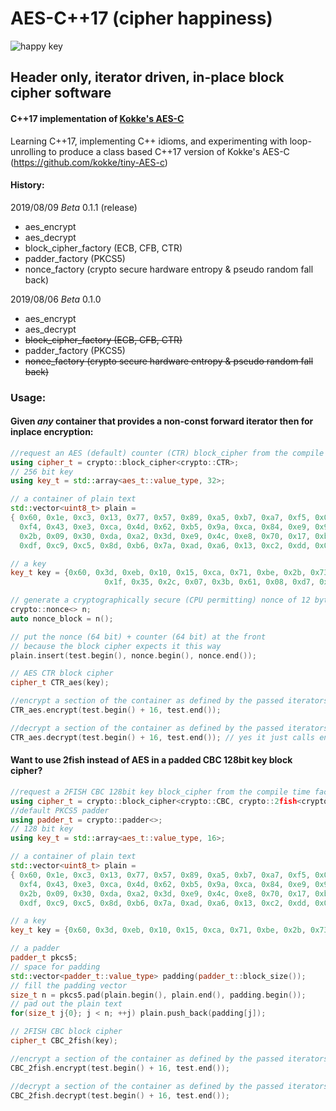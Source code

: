 # AES-C++17 (cipher happiness)
![happy key](https://cldup.com/3JHRDKNv4C.png)
<!--- Derivative of Jef Lippiatt https://dribbble.com/nogginfuel --->
## Header only, iterator driven, in-place block cipher software
#### C++17 implementation of [Kokke's AES-C](https://github.com/kokke/tiny-AES-c)
Learning C++17, implementing C++ idioms, and experimenting with loop-unrolling to produce a class based C++17 version of Kokke's AES-C (https://github.com/kokke/tiny-AES-c)
#### History:
2019/08/09 _Beta_ 0.1.1 (release)
+ aes_encrypt
+ aes_decrypt
+ block_cipher_factory (ECB, CFB, CTR)
+ padder_factory (PKCS5)
+ nonce_factory (crypto secure hardware entropy & pseudo random fall back)

2019/08/06 _Beta_ 0.1.0
+ aes_encrypt
+ aes_decrypt
+ ~~block_cipher_factory (ECB, CFB, CTR)~~
+ padder_factory (PKCS5)
+ ~~nonce_factory (crypto secure hardware entropy & pseudo random fall back)~~

### Usage:

#### Given _any_ container that provides a non-const forward iterator then for **inplace** encryption:

```cpp
//request an AES (default) counter (CTR) block_cipher from the compile time factory
using cipher_t = crypto::block_cipher<crypto::CTR>;
// 256 bit key
using key_t = std::array<aes_t::value_type, 32>;

// a container of plain text 
std::vector<uint8_t> plain = 
{ 0x60, 0x1e, 0xc3, 0x13, 0x77, 0x57, 0x89, 0xa5, 0xb7, 0xa7, 0xf5, 0x04, 0xbb, 0xf3, 0xd2, 0x28,
  0xf4, 0x43, 0xe3, 0xca, 0x4d, 0x62, 0xb5, 0x9a, 0xca, 0x84, 0xe9, 0x90, 0xca, 0xca, 0xf5, 0xc5,
  0x2b, 0x09, 0x30, 0xda, 0xa2, 0x3d, 0xe9, 0x4c, 0xe8, 0x70, 0x17, 0xba, 0x2d, 0x84, 0x98, 0x8d,
  0xdf, 0xc9, 0xc5, 0x8d, 0xb6, 0x7a, 0xad, 0xa6, 0x13, 0xc2, 0xdd, 0x08, 0x45, 0x79, 0x41, 0xa6 };

// a key
key_t key = {0x60, 0x3d, 0xeb, 0x10, 0x15, 0xca, 0x71, 0xbe, 0x2b, 0x73, 0xae, 0xf0, 0x85, 0x7d, 0x77, 0x81,
                     0x1f, 0x35, 0x2c, 0x07, 0x3b, 0x61, 0x08, 0xd7, 0x2d, 0x98, 0x10, 0xa3, 0x09, 0x14, 0xdf, 0xf4};

// generate a cryptographically secure (CPU permitting) nonce of 12 bytes length to seed the counter
crypto::nonce<> n;
auto nonce_block = n();

// put the nonce (64 bit) + counter (64 bit) at the front
// because the block cipher expects it this way
plain.insert(test.begin(), nonce.begin(), nonce.end());

// AES CTR block cipher
cipher_t CTR_aes(key);

//encrypt a section of the container as defined by the passed iterators
CTR_aes.encrypt(test.begin() + 16, test.end());

//decrypt a section of the container as defined by the passed iterators
CTR_aes.decrypt(test.begin() + 16, test.end()); // yes it just calls encrypt but it maintains the API


```
#### Want to use 2fish instead of AES in a padded CBC 128bit key block cipher?
```cpp
//request a 2FISH CBC 128bit key block_cipher from the compile time factory
using cipher_t = crypto::block_cipher<crypto::CBC, crypto::2fish<crypto::N128>>;
//default PKCS5 padder
using padder_t = crypto::padder<>;
// 128 bit key
using key_t = std::array<aes_t::value_type, 16>;

// a container of plain text 
std::vector<uint8_t> plain = 
{ 0x60, 0x1e, 0xc3, 0x13, 0x77, 0x57, 0x89, 0xa5, 0xb7, 0xa7, 0xf5, 0x04, 0xbb, 0xf3, 0xd2, 0x28,
  0xf4, 0x43, 0xe3, 0xca, 0x4d, 0x62, 0xb5, 0x9a, 0xca, 0x84, 0xe9, 0x90, 0xca, 0xca, 0xf5, 0xc5,
  0x2b, 0x09, 0x30, 0xda, 0xa2, 0x3d, 0xe9, 0x4c, 0xe8, 0x70, 0x17, 0xba, 0x2d, 0x84, 0x98, 0x8d,
  0xdf, 0xc9, 0xc5, 0x8d, 0xb6, 0x7a, 0xad, 0xa6, 0x13, 0xc2, 0xdd, 0x08, 0x45, 0x79, 0x41, 0xa6 };

// a key
key_t key = {0x60, 0x3d, 0xeb, 0x10, 0x15, 0xca, 0x71, 0xbe, 0x2b, 0x73, 0xae, 0xf0, 0x85, 0x7d, 0x77, 0x81};

// a padder 
padder_t pkcs5;
// space for padding
std::vector<padder_t::value_type> padding(padder_t::block_size());
// fill the padding vector
size_t n = pkcs5.pad(plain.begin(), plain.end(), padding.begin());
// pad out the plain text
for(size_t j{0}; j < n; ++j) plain.push_back(padding[j]);

// 2FISH CBC block cipher
cipher_t CBC_2fish(key);

//encrypt a section of the container as defined by the passed iterators
CBC_2fish.encrypt(test.begin() + 16, test.end());

//decrypt a section of the container as defined by the passed iterators
CBC_2fish.decrypt(test.begin() + 16, test.end());

```



